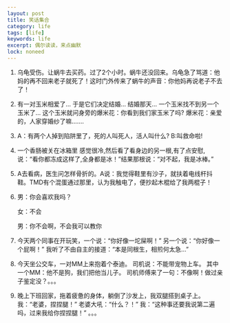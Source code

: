 ```yaml
---
layout: post
title: 笑话集合
category: life
tags: [life]
keywords: life
excerpt: 偶尔读读，来点幽默
lock: noneed
---
```


1. 乌龟受伤。让蜗牛去买药。过了2个小时。蜗牛还没回来。乌龟急了骂道：他妈的再不回来老子就死了！这时门外传来了蜗牛的声音：你他妈再说老子不去了！

2. 有一对玉米相爱了…
   于是它们决定结婚…
   结婚那天…
   一个玉米找不到另一个玉米了…
   这个玉米就问身旁的爆米花：你看到我们家玉米了吗?
   爆米花：亲爱的，人家穿婚纱了嘛…….

3. A：有两个人掉到陷阱里了，死的人叫死人，活人叫什么?
   B:叫救命啦!

5. 一个香肠被关在冰箱里
   感觉很冷,然后看了看身边的另一根,有了点安慰,说：“看你都冻成这样了,全身都是冰！”结果那根说：“对不起，我是冰棒。”

6. A去看病，医生问怎样骨折的。A说：我觉得鞋里有沙子，就扶着电线杆抖鞋。TMD有个混蛋通过那里，认为我触电了，便抄起木棍给了我两棍子！

7. 男：你会喜欢我吗？

   女：不会

   男：你不会啊，不会我可以教你

8. 今天两个同事在开玩笑，一个说：“你好像一坨屎啊！”
   另一个说：“你好像一个屁啊！”
   我听了不由自主的接道：“本是同根生，相煎何太急…”

9. 今天坐公交车，一对MM上来抱着个泰迪。
   司机说：不能带宠物上车。
   其中一个MM：他不是狗，我们把他当儿子。
   司机师傅来了一句：不像啊！做过亲子鉴定没？。。。
10. 晚上下班回家，拖着疲惫的身体，躺倒了沙发上，我双腿搭到桌子上。
    我：“老婆，捏捏腿！”
    老婆大吼：“什么？！”
    我：“这种事还要我说第二遍吗，过来我给你捏捏腿！” 
    。。。